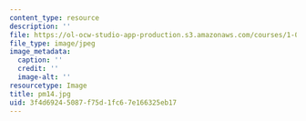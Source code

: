 ```yaml
---
content_type: resource
description: ''
file: https://ol-ocw-studio-app-production.s3.amazonaws.com/courses/1-012-introduction-to-civil-engineering-design-spring-2002/3f4d69245087f75d1fc67e166325eb17_pm14.jpg
file_type: image/jpeg
image_metadata:
  caption: ''
  credit: ''
  image-alt: ''
resourcetype: Image
title: pm14.jpg
uid: 3f4d6924-5087-f75d-1fc6-7e166325eb17
---
```

